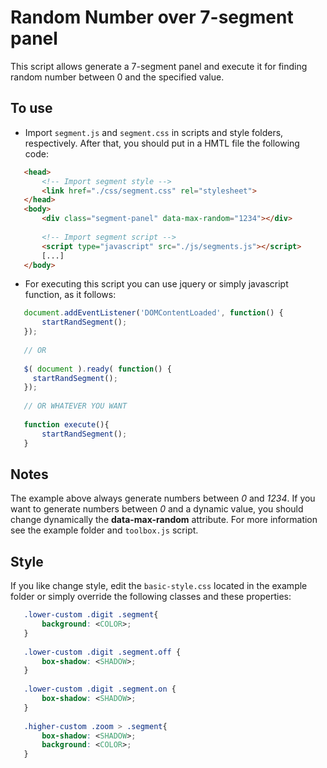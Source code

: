 # Random Number over 7-segment panel

This script allows generate a 7-segment panel and execute it
for finding random number between 0 and the specified value.

## To use

- Import `segment.js` and `segment.css` in scripts and style folders, respectively.
After that, you should put in a HMTL file the following code:
 ```html
    <head>
        <!-- Import segment style -->
        <link href="./css/segment.css" rel="stylesheet">
    </head>
    <body>
        <div class="segment-panel" data-max-random="1234"></div>
        
        <!-- Import segment script -->
        <script type="javascript" src="./js/segments.js"></script>
        [...]
    </body>
 ```
 - For executing this script you can use jquery or simply javascript function, as it follows:
 ```javascript
    document.addEventListener('DOMContentLoaded', function() {
        startRandSegment();
    });
    
    // OR
    
    $( document ).ready( function() {
      startRandSegment();
    });
    
    // OR WHATEVER YOU WANT
    
    function execute(){
        startRandSegment();
    }
 ```
 
 ## Notes
 
 The example above always generate numbers between _0_ and _1234_.
 If you want to generate numbers between _0_ and a dynamic value, you should change dynamically
 the __data-max-random__ attribute.
 For more information see the example folder and `toolbox.js` script.
 
 ## Style
 
 If you like change style, edit the `basic-style.css`
 located in the example folder or simply override the following classes and these properties:
 ```css
    .lower-custom .digit .segment{
        background: <COLOR>;
    }
    
    .lower-custom .digit .segment.off {
        box-shadow: <SHADOW>;
    }
    
    .lower-custom .digit .segment.on {
        box-shadow: <SHADOW>;
    }
    
    .higher-custom .zoom > .segment{
        box-shadow: <SHADOW>;
        background: <COLOR>;
    }
```